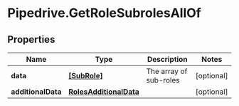 # Pipedrive.GetRoleSubrolesAllOf

## Properties

Name | Type | Description | Notes
------------ | ------------- | ------------- | -------------
**data** | [**[SubRole]**](SubRole.md) | The array of sub-roles | [optional] 
**additionalData** | [**RolesAdditionalData**](RolesAdditionalData.md) |  | [optional] 


